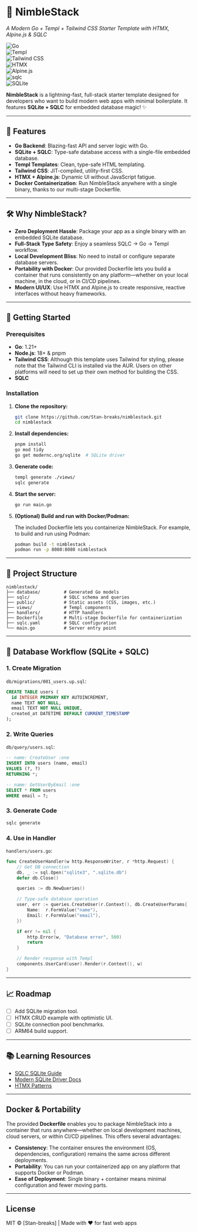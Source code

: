 # 🚀 NimbleStack

_A Modern Go + Templ + Tailwind CSS Starter Template with HTMX, Alpine.js & SQLC_

![Go](https://img.shields.io/badge/Go-1.21+-00ADD8?logo=go)  
![Templ](https://img.shields.io/badge/Templ-0.2+-blue)  
![Tailwind CSS](https://img.shields.io/badge/Tailwind_CSS-3.3+-06B6D4?logo=tailwind-css)  
![HTMX](https://img.shields.io/badge/HTMX-1.9+-red)  
![Alpine.js](https://img.shields.io/badge/Alpine.js-3.13+-8BC0D0)  
![sqlc](https://img.shields.io/badge/sqlc-1.25+-brightgreen)  
![SQLite](https://img.shields.io/badge/SQLite-3+-003B57?logo=sqlite)

**NimbleStack** is a lightning-fast, full-stack starter template designed for developers who want to build modern web apps with minimal boilerplate. It features **SQLite + SQLC** for embedded database magic! ✨

---

## 🌟 Features

- **Go Backend**: Blazing-fast API and server logic with Go.
- **SQLite + SQLC**: Type-safe database access with a single-file embedded database.
- **Templ Templates**: Clean, type-safe HTML templating.
- **Tailwind CSS**: JIT-compiled, utility-first CSS.
- **HTMX + Alpine.js**: Dynamic UI without JavaScript fatigue.
- **Docker Containerization**: Run NimbleStack anywhere with a single binary, thanks to our multi-stage Dockerfile.

---

## 🛠️ Why NimbleStack?

- **Zero Deployment Hassle**: Package your app as a single binary with an embedded SQLite database.
- **Full-Stack Type Safety**: Enjoy a seamless SQLC → Go → Templ workflow.
- **Local Development Bliss**: No need to install or configure separate database servers.
- **Portability with Docker**: Our provided Dockerfile lets you build a container that runs consistently on any platform—whether on your local machine, in the cloud, or in CI/CD pipelines.
- **Modern UI/UX**: Use HTMX and Alpine.js to create responsive, reactive interfaces without heavy frameworks.

---

## 🚀 Getting Started

### Prerequisites

- **Go**: 1.21+
- **Node.js**: 18+ & pnpm
- **Tailwind CSS**: Although this template uses Tailwind for styling, please note that the Tailwind CLI is installed via the AUR. Users on other platforms will need to set up their own method for building the CSS.
- **SQLC**

### Installation

1. **Clone the repository:**

   ```bash
   git clone https://github.com/Stan-breaks/nimblestack.git
   cd nimblestack
   ```

2. **Install dependencies:**

   ```bash
   pnpm install
   go mod tidy
   go get modernc.org/sqlite  # SQLite driver
   ```

3. **Generate code:**

   ```bash
   templ generate ./views/
   sqlc generate
   ```

4. **Start the server:**

   ```bash
   go run main.go
   ```

5. **(Optional) Build and run with Docker/Podman:**

   The included Dockerfile lets you containerize NimbleStack. For example, to build and run using Podman:

   ```bash
   podman build -t nimblestack .
   podman run -p 8080:8080 nimblestack
   ```

---

## 📂 Project Structure

```
nimblestack/
├── database/         # Generated Go models
├── sqlc/             # SQLC schema and queries
├── public/           # Static assets (CSS, images, etc.)
├── views/            # Templ components
├── handlers/         # HTTP handlers
├── Dockerfile        # Multi-stage Dockerfile for containerization
├── sqlc.yaml         # SQLC configuration
└── main.go           # Server entry point
```

---

## 🔌 Database Workflow (SQLite + SQLC)

### 1. Create Migration

`db/migrations/001_users.up.sql`:

```sql
CREATE TABLE users (
  id INTEGER PRIMARY KEY AUTOINCREMENT,
  name TEXT NOT NULL,
  email TEXT NOT NULL UNIQUE,
  created_at DATETIME DEFAULT CURRENT_TIMESTAMP
);
```

### 2. Write Queries

`db/query/users.sql`:

```sql
-- name: CreateUser :one
INSERT INTO users (name, email)
VALUES (?, ?)
RETURNING *;

-- name: GetUserByEmail :one
SELECT * FROM users
WHERE email = ?;
```

### 3. Generate Code

```bash
sqlc generate
```

### 4. Use in Handler

`handlers/users.go`:

```go
func CreateUserHandler(w http.ResponseWriter, r *http.Request) {
    // Get DB connection
    db, _ := sql.Open("sqlite3", ".sqlite.db")
    defer db.Close()

    queries := db.NewQueries()

    // Type-safe database operation
    user, err := queries.CreateUser(r.Context(), db.CreateUserParams{
        Name:  r.FormValue("name"),
        Email: r.FormValue("email"),
    })

    if err != nil {
        http.Error(w, "Database error", 500)
        return
    }

    // Render response with Templ
    components.UserCard(user).Render(r.Context(), w)
}
```

---

## 📈 Roadmap

- [ ] Add SQLite migration tool.
- [ ] HTMX CRUD example with optimistic UI.
- [ ] SQLite connection pool benchmarks.
- [ ] ARM64 build support.

---

## 📚 Learning Resources

- [SQLC SQLite Guide](https://docs.sqlc.dev/en/latest/howto/sqlite.html)
- [Modern SQLite Driver Docs](https://pkg.go.dev/modernc.org/sqlite)
- [HTMX Patterns](https://htmx.org/examples/)

---

## Docker & Portability

The provided **Dockerfile** enables you to package NimbleStack into a container that runs anywhere—whether on local development machines, cloud servers, or within CI/CD pipelines. This offers several advantages:

- **Consistency**: The container ensures the environment (OS, dependencies, configuration) remains the same across different deployments.
- **Portability**: You can run your containerized app on any platform that supports Docker or Podman.
- **Ease of Deployment**: Single binary + container means minimal configuration and fewer moving parts.

---

## License

MIT © [Stan-breaks] | Made with ❤️ for fast web apps
